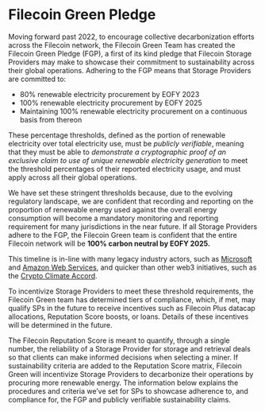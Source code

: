 # Filecoin Green Pledge

Moving forward past 2022, to encourage collective decarbonization efforts across the Filecoin network, the Filecoin Green Team has created the Filecoin Green Pledge (FGP), a first of its kind pledge that Filecoin Storage Providers may make to showcase their commitment to sustainability across their global operations. Adhering to the FGP means that Storage Providers are committed to:&#x20;

* 80% renewable electricity procurement by EOFY 2023
* 100% renewable electricity procurement by EOFY 2025
* Maintaining 100% renewable electricity procurement on a continuous basis from thereon

These percentage thresholds, defined as the portion of renewable electricity over total electricity use, must be _publicly verifiable_, meaning that they must be able to _demonstrate a cryptographic proof of an exclusive claim to use of unique renewable electricity generation_ to meet the threshold percentages of their reported electricity usage, and must apply across all their global operations.

We have set these stringent thresholds because, due to the evolving regulatory landscape, we are confident that recording and reporting on the proportion of renewable energy used against the overall energy consumption will become a mandatory monitoring and reporting requirement for many jurisdictions in the near future. If all Storage Providers adhere to the FGP, the Filecoin Green team is confident that the entire Filecoin network will be **100% carbon neutral by EOFY 2025.**

This timeline is in-line with many legacy industry actors, such as [Microsoft](https://blogs.microsoft.com/blog/2020/01/16/microsoft-will-be-carbon-negative-by-2030/) and [Amazon Web Services](https://aws.amazon.com/about-aws/whats-new/2022/03/aws-launches-customer-carbon-footprint-tool/), and quicker than other web3 initiatives, such as the [Crypto Climate Accord](https://cryptoclimate.org/accord/).

To incentivize Storage Providers to meet these threshold requirements, the Filecoin Green team has determined tiers of compliance, which, if met, may qualify SPs in the future to receive incentives such as Filecoin Plus datacap allocations, Reputation Score boosts, or loans. Details of these incentives will be determined in the future.

The Filecoin Reputation Score is meant to quantify, through a single number, the reliability of a Storage Provider for storage and retrieval deals so that clients can make informed decisions when selecting a miner. If sustainability criteria are added to the Reputation Score matrix, Filecoin Green will incentivize Storage Providers to decarbonize their operations by procuring more renewable energy. The information below explains the procedures and criteria we’ve set for SPs to showcase adherence to, and compliance for, the FGP and publicly verifiable sustainability claims.
